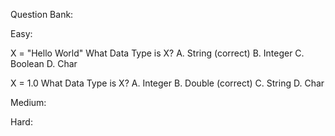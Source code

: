 Question Bank:

Easy:

X = "Hello World"
What Data Type is X?
A. String (correct) B. Integer C. Boolean D. Char

X = 1.0
What Data Type is X?
A. Integer B. Double (correct) C. String D. Char

Medium:


Hard:


